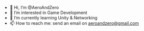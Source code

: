 - 👋 Hi, I’m @AeroAndZero
- 👀 I’m interested in Game Development
- 🌱 I’m currently learning Unity & Networking
- 📫 How to reach me: send an email on aeroandzero@gmail.com
